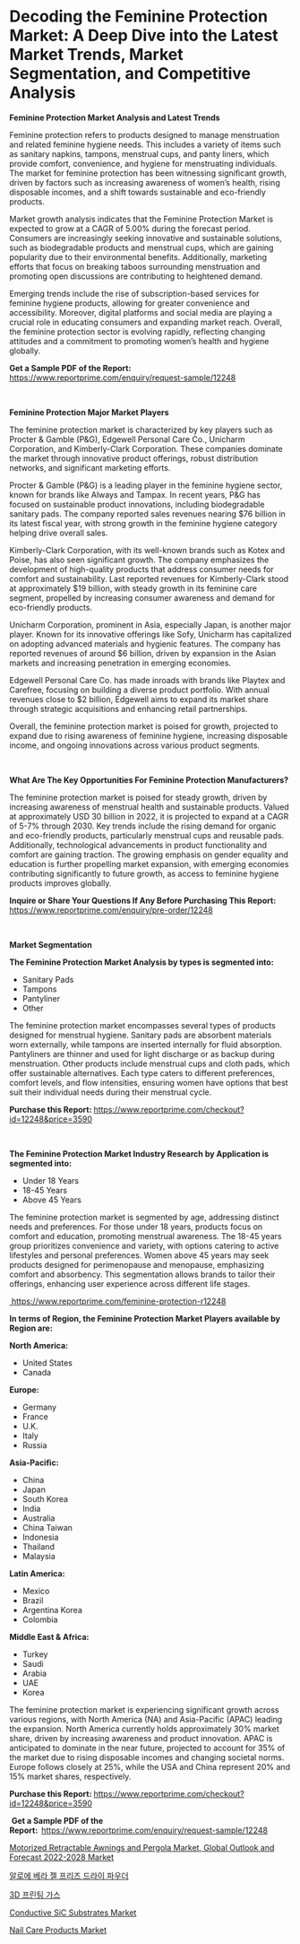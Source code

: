 <p><h1>Decoding the Feminine Protection Market: A Deep Dive into the Latest Market Trends, Market Segmentation, and Competitive Analysis</h1></p><p><strong>Feminine Protection Market Analysis and Latest Trends</strong></p>
<p><p>Feminine protection refers to products designed to manage menstruation and related feminine hygiene needs. This includes a variety of items such as sanitary napkins, tampons, menstrual cups, and panty liners, which provide comfort, convenience, and hygiene for menstruating individuals. The market for feminine protection has been witnessing significant growth, driven by factors such as increasing awareness of women’s health, rising disposable incomes, and a shift towards sustainable and eco-friendly products.</p><p>Market growth analysis indicates that the Feminine Protection Market is expected to grow at a CAGR of 5.00% during the forecast period. Consumers are increasingly seeking innovative and sustainable solutions, such as biodegradable products and menstrual cups, which are gaining popularity due to their environmental benefits. Additionally, marketing efforts that focus on breaking taboos surrounding menstruation and promoting open discussions are contributing to heightened demand.</p><p>Emerging trends include the rise of subscription-based services for feminine hygiene products, allowing for greater convenience and accessibility. Moreover, digital platforms and social media are playing a crucial role in educating consumers and expanding market reach. Overall, the feminine protection sector is evolving rapidly, reflecting changing attitudes and a commitment to promoting women’s health and hygiene globally.</p></p>
<p><strong>Get a Sample PDF of the Report:&nbsp;</strong> <a href="https://www.reportprime.com/enquiry/request-sample/12248">https://www.reportprime.com/enquiry/request-sample/12248</a></p>
<p>&nbsp;</p>
<p><strong>Feminine Protection Major Market Players</strong></p>
<p><p>The feminine protection market is characterized by key players such as Procter & Gamble (P&G), Edgewell Personal Care Co., Unicharm Corporation, and Kimberly-Clark Corporation. These companies dominate the market through innovative product offerings, robust distribution networks, and significant marketing efforts.</p><p>Procter & Gamble (P&G) is a leading player in the feminine hygiene sector, known for brands like Always and Tampax. In recent years, P&G has focused on sustainable product innovations, including biodegradable sanitary pads. The company reported sales revenues nearing $76 billion in its latest fiscal year, with strong growth in the feminine hygiene category helping drive overall sales.</p><p>Kimberly-Clark Corporation, with its well-known brands such as Kotex and Poise, has also seen significant growth. The company emphasizes the development of high-quality products that address consumer needs for comfort and sustainability. Last reported revenues for Kimberly-Clark stood at approximately $19 billion, with steady growth in its feminine care segment, propelled by increasing consumer awareness and demand for eco-friendly products.</p><p>Unicharm Corporation, prominent in Asia, especially Japan, is another major player. Known for its innovative offerings like Sofy, Unicharm has capitalized on adopting advanced materials and hygienic features. The company has reported revenues of around $6 billion, driven by expansion in the Asian markets and increasing penetration in emerging economies.</p><p>Edgewell Personal Care Co. has made inroads with brands like Playtex and Carefree, focusing on building a diverse product portfolio. With annual revenues close to $2 billion, Edgewell aims to expand its market share through strategic acquisitions and enhancing retail partnerships.</p><p>Overall, the feminine protection market is poised for growth, projected to expand due to rising awareness of feminine hygiene, increasing disposable income, and ongoing innovations across various product segments.</p></p>
<p>&nbsp;</p>
<p><strong>What Are The Key Opportunities For Feminine Protection Manufacturers?</strong></p>
<p><p>The feminine protection market is poised for steady growth, driven by increasing awareness of menstrual health and sustainable products. Valued at approximately USD 30 billion in 2022, it is projected to expand at a CAGR of 5-7% through 2030. Key trends include the rising demand for organic and eco-friendly products, particularly menstrual cups and reusable pads. Additionally, technological advancements in product functionality and comfort are gaining traction. The growing emphasis on gender equality and education is further propelling market expansion, with emerging economies contributing significantly to future growth, as access to feminine hygiene products improves globally.</p></p>
<p><strong>Inquire or Share Your Questions If Any Before Purchasing This Report:</strong> <a href="https://www.reportprime.com/enquiry/pre-order/12248">https://www.reportprime.com/enquiry/pre-order/12248</a></p>
<p>&nbsp;</p>
<p><strong>Market Segmentation</strong></p>
<p><strong>The Feminine Protection Market Analysis by types is segmented into:</strong></p>
<p><ul><li>Sanitary Pads</li><li>Tampons</li><li>Pantyliner</li><li>Other</li></ul></p>
<p><p>The feminine protection market encompasses several types of products designed for menstrual hygiene. Sanitary pads are absorbent materials worn externally, while tampons are inserted internally for fluid absorption. Pantyliners are thinner and used for light discharge or as backup during menstruation. Other products include menstrual cups and cloth pads, which offer sustainable alternatives. Each type caters to different preferences, comfort levels, and flow intensities, ensuring women have options that best suit their individual needs during their menstrual cycle.</p></p>
<p><strong>Purchase this Report:&nbsp;</strong><a href="https://www.reportprime.com/checkout?id=12248&price=3590">https://www.reportprime.com/checkout?id=12248&price=3590</a></p>
<p>&nbsp;</p>
<p><strong>The Feminine Protection Market Industry Research by Application is segmented into:</strong></p>
<p><ul><li>Under 18 Years</li><li>18-45 Years</li><li>Above 45 Years</li></ul></p>
<p><p>The feminine protection market is segmented by age, addressing distinct needs and preferences. For those under 18 years, products focus on comfort and education, promoting menstrual awareness. The 18-45 years group prioritizes convenience and variety, with options catering to active lifestyles and personal preferences. Women above 45 years may seek products designed for perimenopause and menopause, emphasizing comfort and absorbency. This segmentation allows brands to tailor their offerings, enhancing user experience across different life stages.</p></p>
<p><a href="https://www.reportprime.com/feminine-protection-r12248">&nbsp;https://www.reportprime.com/feminine-protection-r12248</a></p>
<p><strong>In terms of Region, the Feminine Protection Market Players available by Region are:</strong></p>
<p>
    <p> <strong> North America: </strong>
        <ul>
            <li>United States</li>
            <li>Canada</li>
        </ul>
        </p> 
    <p> <strong> Europe: </strong>
        <ul>
            <li>Germany</li>
            <li>France</li>
            <li>U.K.</li>
            <li>Italy</li>
            <li>Russia</li>
        </ul>
        </p> 
    <p> <strong> Asia-Pacific: </strong>
        <ul>
            <li>China</li>
            <li>Japan</li>
            <li>South Korea</li>
            <li>India</li>
            <li>Australia</li>
            <li>China Taiwan</li>
            <li>Indonesia</li>
            <li>Thailand</li>
            <li>Malaysia</li>
        </ul>
        </p> 
    <p> <strong> Latin America: </strong>
        <ul>
            <li>Mexico</li>
            <li>Brazil</li>
            <li>Argentina Korea</li>
            <li>Colombia</li>
        </ul>
        </p> 
    <p> <strong> Middle East & Africa: </strong>
        <ul>
            <li>Turkey</li>
            <li>Saudi</li>
            <li>Arabia</li>
            <li>UAE</li>
            <li>Korea</li>
        </ul>
    </p>
    </p>
<p><p>The feminine protection market is experiencing significant growth across various regions, with North America (NA) and Asia-Pacific (APAC) leading the expansion. North America currently holds approximately 30% market share, driven by increasing awareness and product innovation. APAC is anticipated to dominate in the near future, projected to account for 35% of the market due to rising disposable incomes and changing societal norms. Europe follows closely at 25%, while the USA and China represent 20% and 15% market shares, respectively.</p></p>
<p><strong>Purchase this Report: </strong><a href="https://www.reportprime.com/checkout?id=12248&price=3590">https://www.reportprime.com/checkout?id=12248&price=3590</a></p>
<p>&nbsp;<strong>Get a Sample PDF of the Report:&nbsp;&nbsp;</strong><a href="https://www.reportprime.com/enquiry/request-sample/12248">https://www.reportprime.com/enquiry/request-sample/12248</a></p>
<p><strong></strong></p>
<p><p><a href="https://www.linkedin.com/pulse/motorized-retractable-awnings-pergola-market-global-outlook-8qpmf?trackingId=5z0Za9WiSJWEEAg%2BwZgBng%3D%3D">Motorized Retractable Awnings and Pergola Market, Global Outlook and Forecast 2022-2028 Market</a></p><p><a href="https://medium.com/@jordymiller25/aloe-vera-%EC%A0%A4-%EB%8F%99%EA%B2%B0-%EA%B1%B4%EC%A1%B0-%EB%B6%84%EB%A7%90-%EC%8B%9C%EC%9E%A5%EC%9D%84-%ED%98%95%EC%84%B1%ED%95%98%EB%8A%94-%ED%98%81%EC%8B%A0-%EB%B0%8F-%EC%8B%9C%EC%9E%A5-%ED%8A%B8%EB%A0%8C%EB%93%9C%EB%8A%94-%EB%AC%B4%EC%97%87%EC%9D%B8%EA%B0%80%EC%9A%94-8824bde506d3">알로에 베라 젤 프리즈 드라이 파우더</a></p><p><a href="https://medium.com/@jordymiller25/3d-%ED%94%84%EB%A6%B0%ED%8C%85-%EA%B0%80%EC%8A%A4-%EC%8B%9C%EC%9E%A5-%EC%97%AD%ED%95%99-%ED%83%90%EC%83%89-2024%EB%85%84%EB%B6%80%ED%84%B0-2031%EB%85%84%EA%B9%8C%EC%A7%80-3d-%ED%94%84%EB%A6%B0%ED%8C%85-%EA%B0%80%EC%8A%A4-%EC%8B%9C%EC%9E%A5%EC%9D%98-%EC%88%98%EC%9D%B5-%EB%B6%84%EC%84%9D-%EB%B0%8F-%EC%84%B1%EC%9E%A5-%EC%98%88%EC%83%81-6989972bc99d">3D 프린팅 가스</a></p><p><a href="https://issuu.com/reportprime-2/docs/conductive-sic-substrates-market-si_8b1b1caa031525">Conductive SiC Substrates Market</a></p><p><a href="https://github.com/WillieWoodard/Market-Research-Report-List-6/blob/main/nail-care-products-market.md">Nail Care Products Market</a></p></p>
